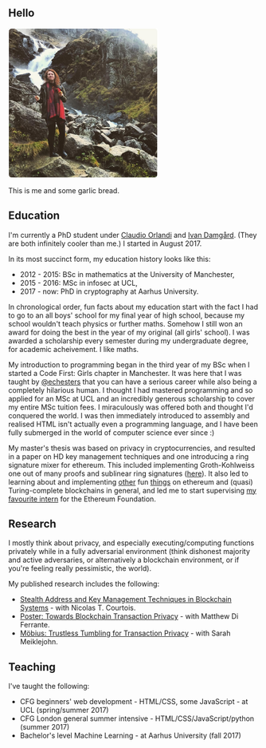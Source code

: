 ## Hello

<img src="/garlicbread.jpg" width="300">

This is me and some garlic bread.

## Education

I'm currently a PhD student under 
[Claudio Orlandi](http://www.cs.au.dk/~orlandi/) and [Ivan Damgård](http://www.daimi.au.dk/~ivan/). (They are both infinitely 
cooler than me.) I started in August 2017.

In its most succinct form, my education history looks like this:
- 2012 - 2015: BSc in mathematics at the University of Manchester,
- 2015 - 2016: MSc in infosec at UCL,
- 2017 - now: PhD in cryptography at Aarhus University.

In chronological order, fun facts about my education start with the fact I had to go to an all boys' school for my final year 
of high school, because my school wouldn't teach physics or further maths. Somehow I still won an award for doing the best in the year of my original (all girls' school). I was awarded a scholarship every semester during my undergraduate degree, for 
academic acheivement. I like maths.

My introduction to programming began in the third year of my BSc when I started a Code First: Girls chapter in Manchester. It 
was here that I was taught by [@echesters](https://twitter.com/echesters) that you can have a serious career while also being 
a completely hilarious human. I thought I had mastered programming and so applied for an MSc at UCL and an incredibly generous 
scholarship to cover my entire MSc tuition fees. I miraculously was offered both and thought I'd conquered the world. I 
was then immediately introduced to assembly and realised HTML isn't actually even a programming language, and I have been 
fully submerged in the world of computer science ever since :)

My master's thesis was based on privacy in cryptocurrencies, and resulted in a paper on HD key management techniques and 
one introducing a ring signature mixer for ethereum. This included implementing Groth-Kohlweiss 
one out of many proofs and sublinear ring signatures ([here](https://github.com/rmercer93/gk-zerocoin)). It also led to 
learning about and implementing [other](https://github.com/rmercer93/p2prng) fun [things](https://github.com/rmercer93/BLS2) 
on ethereum and (quasi) Turing-complete blockchains in general, and led me to start supervising 
[my favourite intern](https://github.com/jakegsy/) for the Ethereum Foundation. 



## Research

I mostly think about privacy, and especially executing/computing functions privately while in a fully adversarial environment 
(think dishonest majority and active adversaries, or alternatively a blockchain environment, or if you're feeling really 
pessimistic, the world). 

My published research includes the following:
- [Stealth Address and Key Management Techniques in Blockchain Systems](http://www.scitepress.org/DigitalLibrary/Link.aspx?doi=10.5220/0006270005590566) -  with Nicolas T. Courtois.
- [Poster: Towards Blockchain Transaction Privacy](https://www.clearmatics.com/wp-content/uploads/2017/06/IEEE-Presentation.pdf) - with Matthew Di Ferrante.
- [Möbius: Trustless Tumbling for Transaction Privacy](https://eprint.iacr.org/2017/881) - with Sarah Meiklejohn.


## Teaching

I've taught the following:
- CFG beginners' web development - HTML/CSS, some JavaScript - at UCL (spring/summer 2017)
- CFG London general summer intensive - HTML/CSS/JavaScript/python (summer 2017)
- Bachelor's level Machine Learning - at Aarhus University (fall 2017)
